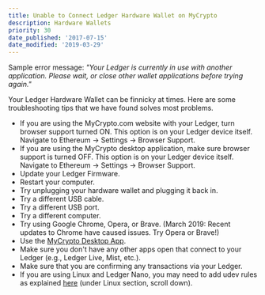 ```yaml
---
title: Unable to Connect Ledger Hardware Wallet on MyCrypto
description: Hardware Wallets
priority: 30
date_published: '2017-07-15'
date_modified: '2019-03-29'
---
```


Sample error message: *"Your Ledger is currently in use with another application. Please wait, or close other wallet applications before trying again."*

Your Ledger Hardware Wallet can be finnicky at times. Here are some troubleshooting tips that we have found solves most problems.

* If you are using the MyCrypto.com website with your Ledger, turn browser support turned ON. This option is on your Ledger device itself. Navigate to Ethereum -> Settings -> Browser Support.
* If you are using the MyCrypto desktop application, make sure browser support is turned OFF. This option is on your Ledger device itself. Navigate to Ethereum -> Settings -> Browser Support.
* Update your Ledger Firmware.
* Restart your computer.
* Try unplugging your hardware wallet and plugging it back in.
* Try a different USB cable.
* Try a different USB port.
* Try a different computer.
* Try using Google Chrome, Opera, or Brave. (March 2019: Recent updates to Chrome have caused issues. Try Opera or Brave!)
* Use the [MyCrypto Desktop App](https://download.mycrypto.com/).
* Make sure you don't have any other apps open that connect to your Ledger (e.g., Ledger Live, Mist, etc.).
* Make sure that you are confirming any transactions via your Ledger.
* If you are using Linux and Ledger Nano, you may need to add udev rules as explained [here](https://support.ledger.com/hc/en-us/articles/115005165269-Fix-connection-issues) (under Linux section, scroll down).
